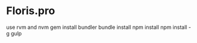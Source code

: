 Floris.pro
=============================
use rvm and nvm
gem install bundler
bundle install
npm install
npm install -g gulp